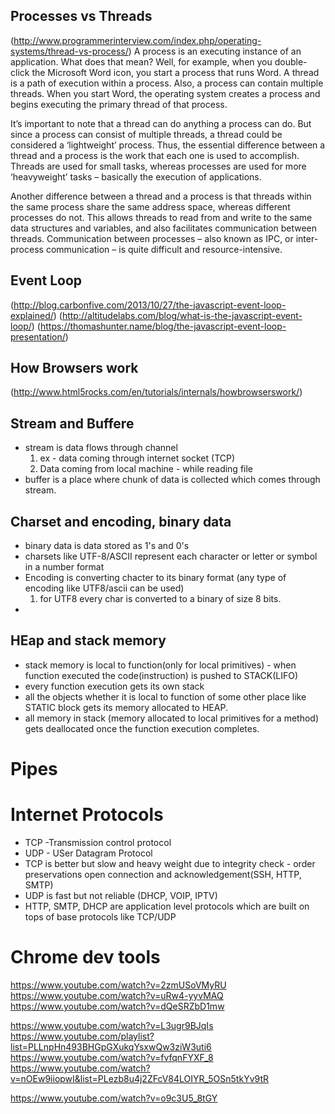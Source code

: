 ## Processes vs Threads
(http://www.programmerinterview.com/index.php/operating-systems/thread-vs-process/)
A process is an executing instance of an application. What does that mean? Well, for example, when you double-click the Microsoft Word icon, you start a process that runs Word. A thread is a path of execution within a process. Also, a process can contain multiple threads. When you start Word, the operating system creates a process and begins executing the primary thread of that process.

It’s important to note that a thread can do anything a process can do. But since a process can consist of multiple threads, a thread could be considered a ‘lightweight’ process. Thus, the essential difference between a thread and a process is the work that each one is used to accomplish. Threads are used for small tasks, whereas processes are used for more ‘heavyweight’ tasks – basically the execution of applications.

Another difference between a thread and a process is that threads within the same process share the same address space, whereas different processes do not. This allows threads to read from and write to the same data structures and variables, and also facilitates communication between threads. Communication between processes – also known as IPC, or inter-process communication – is quite difficult and resource-intensive.

## Event Loop
(http://blog.carbonfive.com/2013/10/27/the-javascript-event-loop-explained/)
(http://altitudelabs.com/blog/what-is-the-javascript-event-loop/)
(https://thomashunter.name/blog/the-javascript-event-loop-presentation/)


## How Browsers work
(http://www.html5rocks.com/en/tutorials/internals/howbrowserswork/)


## Stream and Buffere
* stream is data flows through channel 
    1. ex - data coming through internet socket (TCP)
    2. Data coming from local machine - while reading file
* buffer is a place where chunk of data is collected which comes through stream.


## Charset and encoding, binary data
* binary data is data stored as 1's and 0's
* charsets like UTF-8/ASCII represent each character or letter or symbol in a number format
* Encoding is converting chacter to its binary format (any type of encoding like UTF8/ascii can be used)
    1. for UTF8 every char is converted to a binary of size 8 bits.
*    


## HEap and stack memory
* stack memory is local to function(only for local primitives) - when function executed the code(instruction) is pushed to STACK(LIFO)
* every function execution gets its own stack
* all the objects whether it is local to function of some other place like STATIC block gets its memory allocated to HEAP.
* all memory in stack (memory allocated to local primitives for a method) gets deallocated once the function execution completes.

# Pipes

# Internet Protocols
* TCP -Transmission control protocol
* UDP - USer Datagram Protocol
* TCP is better but slow and heavy weight due to integrity check - order preservations open connection and acknowledgement(SSH, HTTP, SMTP)
* UDP is fast but not reliable (DHCP, VOIP, IPTV)
* HTTP, SMTP, DHCP are application level protocols which are built on tops of base protocols like TCP/UDP

# Chrome dev tools
https://www.youtube.com/watch?v=2zmUSoVMyRU
https://www.youtube.com/watch?v=uRw4-yyvMAQ
https://www.youtube.com/watch?v=dQeSRZbD1mw

https://www.youtube.com/watch?v=L3ugr9BJqIs
https://www.youtube.com/playlist?list=PLLnpHn493BHGpGXukqYsxwQw3ziW3uti6
https://www.youtube.com/watch?v=fvfqnFYXF_8 
https://www.youtube.com/watch?v=nOEw9iiopwI&list=PLezb8u4j2ZFcV84LOIYR_5OSn5tkYv9tR

https://www.youtube.com/watch?v=o9c3U5_8tGY
